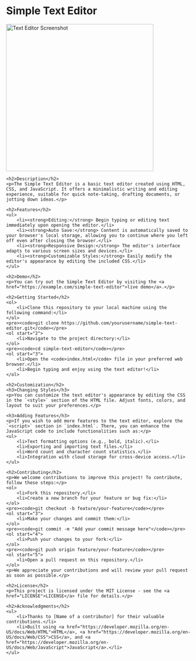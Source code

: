 <!DOCTYPE html>
<html lang="en">
<head>
    <meta charset="UTF-8">
    <meta name="viewport" content="width=device-width, initial-scale=1.0">
    <title>Simple Text Editor - README</title>
</head>
<body>
    <h1>Simple Text Editor</h1>
    <img src="screenshot.png" alt="Text Editor Screenshot" width="400">

    <h2>Description</h2>
    <p>The Simple Text Editor is a basic text editor created using HTML, CSS, and JavaScript. It offers a minimalistic writing and editing experience, suitable for quick note-taking, drafting documents, or jotting down ideas.</p>

    <h2>Features</h2>
    <ul>
        <li><strong>Editing:</strong> Begin typing or editing text immediately upon opening the editor.</li>
        <li><strong>Auto Save:</strong> Content is automatically saved to your browser's local storage, allowing you to continue where you left off even after closing the browser.</li>
        <li><strong>Responsive Design:</strong> The editor's interface adapts to various screen sizes and devices.</li>
        <li><strong>Customizable Styles:</strong> Easily modify the editor's appearance by editing the included CSS.</li>
    </ul>

    <h2>Demo</h2>
    <p>You can try out the Simple Text Editor by visiting the <a href="https://example.com/simple-text-editor">live demo</a>.</p>

    <h2>Getting Started</h2>
    <ol>
        <li>Clone this repository to your local machine using the following command:</li>
    </ol>
    <pre><code>git clone https://github.com/yourusername/simple-text-editor.git</code></pre>
    <ol start="2">
        <li>Navigate to the project directory:</li>
    </ol>
    <pre><code>cd simple-text-editor</code></pre>
    <ol start="3">
        <li>Open the <code>index.html</code> file in your preferred web browser.</li>
        <li>Begin typing and enjoy using the text editor!</li>
    </ol>

    <h2>Customization</h2>
    <h3>Changing Styles</h3>
    <p>You can customize the text editor's appearance by editing the CSS in the `<style>` section of the HTML file. Adjust fonts, colors, and layout to suit your preferences.</p>
    
    <h3>Adding Features</h3>
    <p>If you wish to add more features to the text editor, explore the `<script>` section in `index.html`. There, you can enhance the JavaScript code to include functionalities such as:</p>
    <ul>
        <li>Text formatting options (e.g., bold, italic).</li>
        <li>Exporting and importing text files.</li>
        <li>Word count and character count statistics.</li>
        <li>Integration with cloud storage for cross-device access.</li>
    </ul>

    <h2>Contributing</h2>
    <p>We welcome contributions to improve this project! To contribute, follow these steps:</p>
    <ol>
        <li>Fork this repository.</li>
        <li>Create a new branch for your feature or bug fix:</li>
    </ol>
    <pre><code>git checkout -b feature/your-feature</code></pre>
    <ol start="3">
        <li>Make your changes and commit them:</li>
    </ol>
    <pre><code>git commit -m "Add your commit message here"</code></pre>
    <ol start="4">
        <li>Push your changes to your fork:</li>
    </ol>
    <pre><code>git push origin feature/your-feature</code></pre>
    <ol start="5">
        <li>Open a pull request on this repository.</li>
    </ol>
    <p>We appreciate your contributions and will review your pull request as soon as possible.</p>

    <h2>License</h2>
    <p>This project is licensed under the MIT License - see the <a href="LICENSE">LICENSE</a> file for details.</p>

    <h2>Acknowledgments</h2>
    <ul>
        <li>Thanks to [Name of a contributor] for their valuable contributions.</li>
        <li>Built using <a href="https://developer.mozilla.org/en-US/docs/Web/HTML">HTML</a>, <a href="https://developer.mozilla.org/en-US/docs/Web/CSS">CSS</a>, and <a href="https://developer.mozilla.org/en-US/docs/Web/JavaScript">JavaScript</a>.</li>
    </ul>
</body>
</html>
